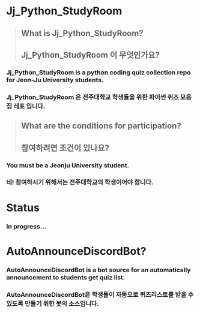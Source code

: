 # Jj_Python_StudyRoom  
  
> ## What is Jj_Python_StudyRoom?  
> ## Jj_Python_StudyRoom 이 무엇인가요?  
  
### Jj_Python_StudyRoom is a python coding quiz collection repo for Jeon-Ju University students.  
### Jj_Python_StudyRoom 은 전주대학교 학생들을 위한 파이썬 퀴즈 모음집 레포 입니다. 
  
  
> ## What are the conditions for participation?  
> ## 참여하려면 조건이 있나요?
  
### You must be a Jeonju University student.  
### 네! 참여하시기 위해서는 전주대학교의 학생이어야 합니다.
  
  
# Status  
### In progress...  
  
  
# AutoAnnounceDiscordBot?  
  
### AutoAnnounceDiscordBot is a bot source for an automatically announcement to students get quiz list.  
### AutoAnnounceDiscordBot은 학생들이 자동으로 퀴즈리스트를 받을 수 있도록 만들기 위한 봇의 소스입니다.  